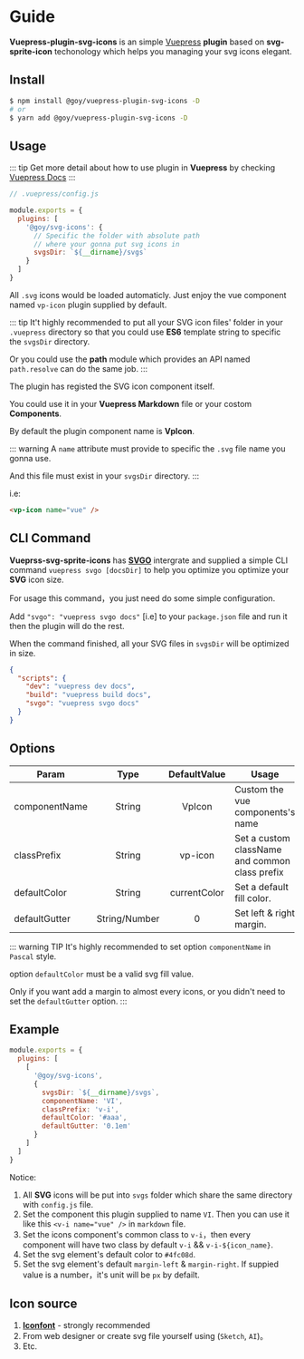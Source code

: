 # Guide

__Vuepress-plugin-svg-icons__ is an simple [Vuepress](https://vuepress.vuejs.org/) __plugin__ based on __svg-sprite-icon__ techonology which helps you managing your svg icons elegant.

## Install

``` bash
$ npm install @goy/vuepress-plugin-svg-icons -D
# or
$ yarn add @goy/vuepress-plugin-svg-icons -D
```

## Usage

::: tip
Get more detail about how to use plugin in __Vuepress__ by checking [Vuepress Docs](https://v1.vuepress.vuejs.org/zh/plugin/using-a-plugin.html)
:::

``` js
// .vuepress/config.js

module.exports = {
  plugins: [
    '@goy/svg-icons': {
      // Specific the folder with absolute path
      // where your gonna put svg icons in
      svgsDir: `${__dirname}/svgs`
    }
  ]
}
```
All `.svg` icons would be loaded automaticly.
Just enjoy the vue component named `vp-icon` plugin supplied by default.

::: tip
It't highly recommended to put all your SVG icon files' folder in your `.vuepress` directory so that you could use __ES6__ template string to specific the `svgsDir` directory.

Or you could use the __path__ module which provides an API named `path.resolve` can do the same job.
:::

The plugin has registed the SVG icon component itself.

You could use it in your __Vuepress Markdown__ file or your costom __Components__.

By default the plugin component name is __VpIcon__.

::: warning
A `name` attribute must provide to specific the `.svg` file name you gonna use.

And this file must exist in your `svgsDir` directory.
:::

i.e:

``` markdown
<vp-icon name="vue" />
```

## CLI Command

__Vueprss-svg-sprite-icons__ has __[SVGO](https://github.com/svg/svgo)__ intergrate and supplied a simple CLI command `vuepress svgo [docsDir]` to help you optimize you optimize your __SVG__ icon size.

For usage this command，you just need do some simple configuration.

Add `"svgo": "vuepress svgo docs"` [i.e] to your `package.json` file and run it then the plugin will do the rest.

When the command finished, all your SVG files in `svgsDir` will be optimized in size.

``` json
{
  "scripts": {
    "dev": "vuepress dev docs",
    "build": "vuepress build docs",
    "svgo": "vuepress svgo docs"
  }
}
```

## Options

Param | Type | DefaultValue | Usage
--- | :---: | :---: | ---
componentName | String | VpIcon | Custom the vue components's name
classPrefix | String | vp-icon | Set a custom className and common class prefix
defaultColor | String | currentColor | Set a default fill color.
defaultGutter | String/Number | 0 | Set left & right margin.

::: warning TIP
It's highly recommended to set option `componentName` in `Pascal` style.

option `defaultColor` must be a valid svg fill value.

Only if you want add a margin to almost every icons, or you didn't need to set the `defaultGutter` option.
:::

## Example

``` js
module.exports = {
  plugins: [
    [
      '@goy/svg-icons',
      {
        svgsDir: `${__dirname}/svgs`,
        componentName: 'VI',
        classPrefix: 'v-i',
        defaultColor: '#aaa',
        defaultGutter: '0.1em'
      }
    ]
  ]
}
```

Notice:
1. All __SVG__ icons will be put into `svgs` folder which share the same directory with `config.js` file.
2. Set the component this plugin supplied to name `VI`. Then you can use it like this `<v-i name="vue" />` in `markdown` file.
3. Set the icons component's common class to `v-i`，then every component will have two class by default `v-i` && `v-i-${icon_name}`.
4. Set the svg element's default color to `#4fc08d`.
5. Set the svg element's default `margin-left` & `margin-right`. If suppied value is  a number，it's unit will be `px` by defailt.

## Icon source

1. __[Iconfont](https://www.iconfont.cn/collections/index)__ - strongly recommended
2. From web designer or create svg file yourself using (`Sketch`, `AI`)。
3. Etc.
